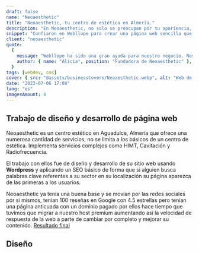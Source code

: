 ```yaml
---
draft: false
name: "Neoaesthetic"
title: "Neoaesthetic, tu centro de estética en Almería."
description: "En Neoaesthetic, no solo se preocupan por tu apariencia, sino también por tu bienestar general. Es centro de estética con más de una década de experiencia y con infinidad de servicios."
snippet: "Confiaron en Webllope para crear una página web sencilla que represente su marca y ayude a la gente local a ver sus servicios y sus precios, al mismo tiempo que les facilita el contacto inminente para reservar una cita."
client: "neoaesthetic"
quote:
  {
    message: "Webllope ha sido una gran ayuda para nuestro negocio. Nos han ayudado a crear una página web profesional y atraer a más clientes a nuestro centro de estética.",
    author: { name: "Alicia", position: "Fundadora de Neoaesthetic" },
  }
tags: [webdev, cms]
cover: { src: "@assets/businessCovers/Neoaesthetic.webp", alt: "Web de Neoaesthetic" }
date: "2023-07-06 17:00"
lang: "es"
imagesAmount: 4
---
```


## Trabajo de diseño y desarrollo de página web

Neoaesthetic es un centro estético en Aguadulce, Almería que ofrece una numerosa cantidad de servicios, no se limita a los básicos de un centro de estética. Implementa servicios complejos como HIMT, Cavitación y Radiofrecuencia.

El trabajo con ellos fue de diseño y desarrollo de su sitio web usando **Wordpress** y aplicando un SEO básico de forma que si alguien busca palabras clave referentes a su sector en su localización su página aparezca de las primeras a los usuarios.

Neoaesthetic ya tenía una buena base y se movían por las redes sociales por si mismos, tenían 100 reseñas en Google con 4.5 estrellas pero tenían una página anticuada con un dominio pagado por ellos hace tiempo que tuvimos que migrar a nuestro host premium aumentando así la velocidad de respuesta de la web a parte de cambiar por completo y mejorar su contenido. [Resultado final](https://neoaesthetic.com)
## Diseño
